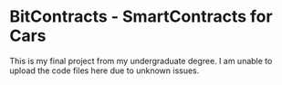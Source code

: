 # BitContracts - SmartContracts for Cars

This is my final project from my undergraduate degree.
I am unable to upload the code files here due to unknown issues.
